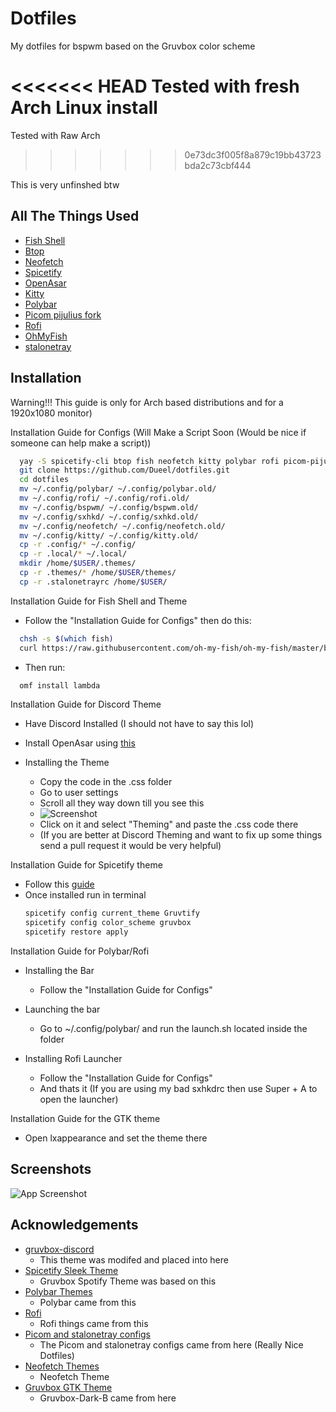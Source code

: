# Dotfiles

My dotfiles for bspwm based on the Gruvbox color scheme

<<<<<<< HEAD
Tested with fresh Arch Linux install
=======
Tested with Raw Arch
>>>>>>> 0e73dc3f005f8a879c19bb43723bda2c73cbf444

This is very unfinshed btw

## All The Things Used

- [Fish Shell](https://fishshell.com/)
- [Btop](https://github.com/aristocratos/btop)
- [Neofetch](https://github.com/dylanaraps/neofetch)
- [Spicetify](https://spicetify.app/)
- [OpenAsar](https://openasar.dev/)
- [Kitty](https://sw.kovidgoyal.net/kitty/)
- [Polybar](https://github.com/polybar/polybar)
- [Picom pijulius fork](https://github.com/pijulius/picom)
- [Rofi](https://github.com/davatorium/rofi)
- [OhMyFish](https://github.com/oh-my-fish/oh-my-fish)
- [stalonetray](https://github.com/kolbusa/stalonetray)

## Installation

Warning!!! This guide is only for Arch based distributions and for a 1920x1080 monitor)

Installation Guide for Configs
(Will Make a Script Soon (Would be nice if someone can help make a script))

```bash
  yay -S spicetify-cli btop fish neofetch kitty polybar rofi picom-pijulius-git stalonetray polybar-spotify-module lxappearance-gtk3 nitrogen nautilus xdo spotify discord-canary
  git clone https://github.com/Dueel/dotfiles.git
  cd dotfiles
  mv ~/.config/polybar/ ~/.config/polybar.old/
  mv ~/.config/rofi/ ~/.config/rofi.old/
  mv ~/.config/bspwm/ ~/.config/bspwm.old/
  mv ~/.config/sxhkd/ ~/.config/sxhkd.old/
  mv ~/.config/neofetch/ ~/.config/neofetch.old/
  mv ~/.config/kitty/ ~/.config/kitty.old/
  cp -r .config/* ~/.config/
  cp -r .local/* ~/.local/
  mkdir /home/$USER/.themes/
  cp -r .themes/* /home/$USER/themes/
  cp -r .stalonetrayrc /home/$USER/
```
Installation Guide for Fish Shell and Theme
- Follow the "Installation Guide for Configs" then do this:

```bash
  chsh -s $(which fish)
  curl https://raw.githubusercontent.com/oh-my-fish/oh-my-fish/master/bin/install | fish
```
- Then run:
```bash
  omf install lambda
```

Installation Guide for Discord Theme
- Have Discord Installed (I should not have to say this lol)
- Install OpenAsar using [this](https://openasar.dev/)

- Installing the Theme
  - Copy the code in the .css folder
  - Go to user settings
  - Scroll all they way down till you see this
  - ![Screenshot](https://i.imgur.com/ugUnL9R.png)
  - Click on it and select "Theming" and paste the .css code there
  - (If you are better at Discord Theming and want to fix up some things send a pull request it would be very helpful)

Installation Guide for Spicetify theme

- Follow this [guide](https://spicetify.app/docs/advanced-usage/installation#aur)
- Once installed run in terminal
     ```bash
     spicetify config current_theme Gruvtify
     spicetify config color_scheme gruvbox
     spicetify restore apply
     ```

Installation Guide for Polybar/Rofi

- Installing the Bar
    - Follow the "Installation Guide for Configs"

- Launching the bar
    - Go to ~/.config/polybar/ and run the launch.sh located inside the folder

- Installing Rofi Launcher
    - Follow the "Installation Guide for Configs"
    - And thats it (If you are using my bad sxhkdrc then use Super + A to open the launcher)

Installation Guide for the GTK theme
  - Open lxappearance and set the theme there

## Screenshots

![App Screenshot](https://i.imgur.com/UfYAV4D.png)


## Acknowledgements

- [gruvbox-discord](https://github.com/iamdevnitesh/gruvbox-discord)
    - This theme was modifed and placed into here
- [Spicetify Sleek Theme](https://github.com/spicetify/spicetify-themes/tree/master/Sleek)
    - Gruvbox Spotify Theme was based on this
- [Polybar Themes](https://github.com/adi1090x/polybar-themes/)
    - Polybar came from this
- [Rofi](https://github.com/adi1090x/rofi/)
    - Rofi things came from this
- [Picom and stalonetray configs](https://github.com/beyond9thousand/dotfiles)
    - The Picom and stalonetray configs came from here (Really Nice Dotfiles)
- [Neofetch Themes](https://github.com/chick2d/neofetch-themes/)
    - Neofetch Theme
- [Gruvbox GTK Theme](https://store.kde.org/p/1681313/)
    - Gruvbox-Dark-B came from here